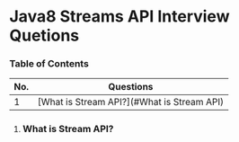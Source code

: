 # Java8 Streams API Interview Quetions

### Table of Contents
| No. | Questions |
|---- | ---------
|1 | [What is Stream API?](#What is Stream API)|


1. ### What is Stream API?
